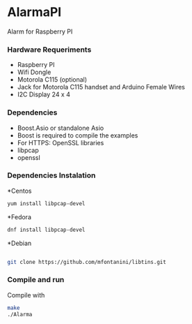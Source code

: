 # AlarmaPI
Alarm for Raspberry PI

### Hardware Requeriments
* Raspberry PI 
* Wifi Dongle
* Motorola C115 (optional)
* Jack for Motorola C115 handset and Arduino Female Wires 
* I2C Display 24 x 4

### Dependencies

* Boost.Asio or standalone Asio
* Boost is required to compile the examples
* For HTTPS: OpenSSL libraries 
* libpcap
* openssl
### Dependencies Instalation
*Centos
```sh
yum install libpcap-devel
```
*Fedora
```sh
dnf install libpcap-devel
```

*Debian
```sh

```

```sh
git clone https://github.com/mfontanini/libtins.git
```

### Compile and run
Compile with
```sh
make
./Alarma
```
